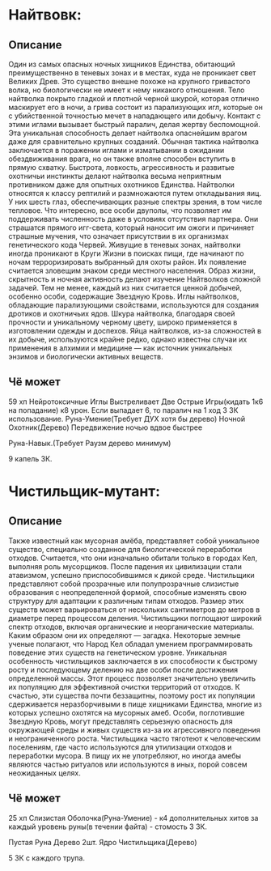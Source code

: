 # Найтвовк:
## Описание
Один из самых опасных ночных хищников Единства, обитающий преимущественно в теневых зонах и в местах, куда не проникает свет Великих Древ. Это существо внешне похоже на крупного гривастого волка, но биологически не имеет к нему никакого отношения. Тело найтволка покрыто гладкой и плотной черной шкурой, которая отлично маскирует его в ночи, а грива состоит из парализующих игл, которые он с убийственной точностью мечет в нападающего или добычу. Контакт с этими иглами вызывает быстрый паралич, делая жертву беспомощной. Эта уникальная способность делает найтволка опаснейшим врагом даже для сравнительно крупных созданий. Обычная тактика найтволка заключается в поражении иглами и изматывании в ожидании обездвиживания врага, но он также вполне способен вступить в прямую схватку. Быстрота, ловкость, агрессивность и развитые охотничьи инстинкты делают найтволка весьма неприятным противником даже для опытных охотников Единства. Найтволки относятся к классу рептилий и размножаются путем откладывания яиц. У них шесть глаз, обеспечивающих разные спектры зрения, в том числе тепловое. Что интересно, все особи двуполы, что позволяет им поддерживать численность даже в условиях отсутствия партнера. Они страшатся прямого игг-света, который наносит им ожоги и причиняет страшные мучения, что означает присутствии в их организмах генетического кода Червей. Живущие в теневых зонах, найтволки иногда проникают в Круги Жизни в поисках пищи, где начинают по ночам терроризировать выбранный для охоты район. Их появление считается зловещим знаком среди местного населения. Образ жизни, скрытность и ночная активность делают изучение Найтволков сложной задачей. Тем не менее, каждый из них считается ценной добычей, особенно особи, содержащие Звездную Кровь. Иглы найтволков, обладающие парализующими свойствами, используются для создания дротиков и охотничьих ядов. Шкура найтволка, благодаря своей прочности и уникальному черному цвету, широко применяется в изготовлении одежды и доспехов. Яйца найтволков, из-за сложностей в их добыче, используются крайне редко, однако известны случаи их применения в алхимии и медицине — как источник уникальных энзимов и биологически активных веществ.

## Чё может
59 хп
Нейротоксичные Иглы
Выстреливает Две Острые Игры(кидать 1к6 на попадание)
к8 урон. Если выпадает 6, то паралич на 1 ход
3 ЗК использование. 
Руна-Умение(Требует ДУХ хотя бы дерево)
Ночной Охотник(Дерево)
Передвижение ночью вдвое быстрее

Руна-Навык.(Требует Раузм дерево минимум)

9 капель ЗК.


# Чистильщик-мутант:
## Описание
Также известный как мусорная амёба, представляет собой уникальное существо, специально созданное для биологической переработки отходов. Считается, что они изначально обитали только в городах Кел, выполняя роль мусорщиков. После падения их цивилизации стали атавизмом, успешно приспособившимся к дикой среде. Чистильщики представляют собой прозрачные или полупрозрачные слизистые образования с неопределенной формой, способные изменять свою структуру для адаптации к различным типам отходов. Размер этих существ может варьироваться от нескольких сантиметров до метров в диаметре перед процессом деления. Чистильщики поглощают широкий спектр отходов, включая органические и неорганические материалы. Каким образом они их определяют — загадка. Некоторые земные ученые полагают, что Народ Кел обладал умением программировать поведение этих существ на генетическом уровне. Уникальная особенность чистильщиков заключается в их способности к быстрому росту и последующему делению на две особи после достижения определенной массы. Этот процесс позволяет значительно увеличить их популяцию для эффективной очистки территорий от отходов. К счастью, эти существа почти беззащитны, поэтому рост их популяции сдерживается неразборчивыми в пище хищниками Единства, многие из которых успешно охотятся на мусорных амеб. Особи, поглотившие Звездную Кровь, могут представлять серьезную опасность для окружающей среды и живых существ из-за их агрессивного поведения и неограниченного роста. Чистильщика часто тяготеют к человеческим поселениям, где часто используются для утилизации отходов и переработки мусора. В пищу их не употребляют, но иногда амебы являются частью ритуалов или используются в иных, порой совсем неожиданных целях.
## Чё может
25 хп
Слизистая Оболочка(Руна-Умение) - к4 дополнительных хитов за каждый уровень руны(в течении файта) - стомость 3 ЗК.

Пустая Руна Дерево 2шт.
Ядро Чистильщика(Дерево)

5 ЗК с каждого трупа.